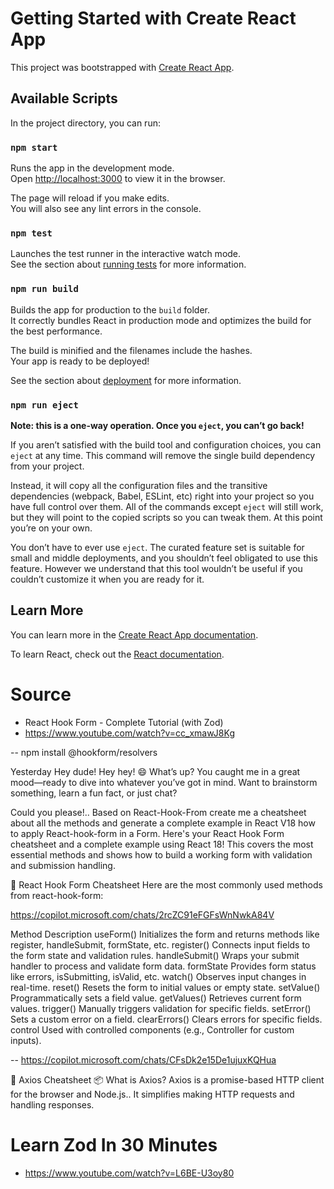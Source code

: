 # Getting Started with Create React App

This project was bootstrapped with [Create React App](https://github.com/facebook/create-react-app).

## Available Scripts

In the project directory, you can run:

### `npm start`

Runs the app in the development mode.\
Open [http://localhost:3000](http://localhost:3000) to view it in the browser.

The page will reload if you make edits.\
You will also see any lint errors in the console.

### `npm test`

Launches the test runner in the interactive watch mode.\
See the section about [running tests](https://facebook.github.io/create-react-app/docs/running-tests) for more information.

### `npm run build`

Builds the app for production to the `build` folder.\
It correctly bundles React in production mode and optimizes the build for the best performance.

The build is minified and the filenames include the hashes.\
Your app is ready to be deployed!

See the section about [deployment](https://facebook.github.io/create-react-app/docs/deployment) for more information.

### `npm run eject`

**Note: this is a one-way operation. Once you `eject`, you can’t go back!**

If you aren’t satisfied with the build tool and configuration choices, you can `eject` at any time. This command will remove the single build dependency from your project.

Instead, it will copy all the configuration files and the transitive dependencies (webpack, Babel, ESLint, etc) right into your project so you have full control over them. All of the commands except `eject` will still work, but they will point to the copied scripts so you can tweak them. At this point you’re on your own.

You don’t have to ever use `eject`. The curated feature set is suitable for small and middle deployments, and you shouldn’t feel obligated to use this feature. However we understand that this tool wouldn’t be useful if you couldn’t customize it when you are ready for it.

## Learn More

You can learn more in the [Create React App documentation](https://facebook.github.io/create-react-app/docs/getting-started).

To learn React, check out the [React documentation](https://reactjs.org/).


# Source
- React Hook Form - Complete Tutorial (with Zod)
- https://www.youtube.com/watch?v=cc_xmawJ8Kg

-- npm install @hookform/resolvers


Yesterday
Hey dude!
Hey hey! 😄 What’s up? You caught me in a great mood—ready to dive into whatever you’ve got in mind. Want to brainstorm something, learn a fun fact, or just chat?

Could you please!.. Based on React-Hook-From create me a cheatsheet about all the methods and generate a complete example in React V18 how to apply React-hook-form in a Form.
Here's your React Hook Form cheatsheet and a complete example using React 18! This covers the most essential methods and shows how to build a working form with validation and submission handling.

🧠 React Hook Form Cheatsheet
Here are the most commonly used methods from react-hook-form:

https://copilot.microsoft.com/chats/2rcZC91eFGFsWnNwkA84V

Method					Description
useForm()				Initializes the form and returns methods like register, handleSubmit, formState, etc.
register()			Connects input fields to the form state and validation rules.
handleSubmit()	Wraps your submit handler to process and validate form data.
formState				Provides form status like errors, isSubmitting, isValid, etc.
watch()					Observes input changes in real-time.
reset()					Resets the form to initial values or empty state.
setValue()			Programmatically sets a field value.
getValues()			Retrieves current form values.
trigger()				Manually triggers validation for specific fields.
setError()			Sets a custom error on a field.
clearErrors()		Clears errors for specific fields.
control					Used with controlled components (e.g., Controller for custom inputs).



-- https://copilot.microsoft.com/chats/CFsDk2e15De1ujuxKQHua

🧠 Axios Cheatsheet
📦 What is Axios?
Axios is a promise-based HTTP client for the browser and Node.js.. It simplifies making HTTP requests and handling responses.



# Learn Zod In 30 Minutes
- https://www.youtube.com/watch?v=L6BE-U3oy80